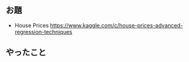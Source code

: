## お題

- House Prices 
https://www.kaggle.com/c/house-prices-advanced-regression-techniques

## やったこと
